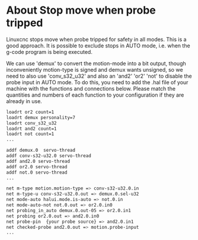 # About Stop move when probe tripped

Linuxcnc stops move when probe tripped for safety in all modes. This is a good approach.
It is possible to exclude stops in AUTO mode, i.e. when the g-code program is being executed.

We can use 'demux' to convert the motion-mode into a bit output, though inconveniently motion-type is signed and demux wants unsigned, so we need to also use 'conv_s32_u32' and also an 'and2' 'or2' 'not' to disable the probe input in AUTO mode.
To do this, you need to add the .hal file of your machine with the functions and connections below.
Please match the quantities and numbers of each function to your configuration if they are already in use.

```sh
loadrt or2 count=1
loadrt demux personality=7
loadrt conv_s32_u32
loadrt and2 count=1
loadrt not count=1
...
```

```sh
addf demux.0  servo-thread
addf conv-s32-u32.0 servo-thread
addf and2.0 servo-thread
addf or2.0 servo-thread
addf not.0 servo-thread
...
```

```sh
net m-type motion.motion-type => conv-s32-u32.0.in
net m-type-u conv-s32-u32.0.out => demux.0.sel-u32
net mode-auto halui.mode.is-auto => not.0.in
net mode-auto-not not.0.out => or2.0.in0
net probing_in_auto demux.0.out-05 => or2.0.in1
net probing or2.0.out => and2.0.in0
net probe-pin  {your probe source} => and2.0.in1
net checked-probe and2.0.out => motion.probe-input
...
```
